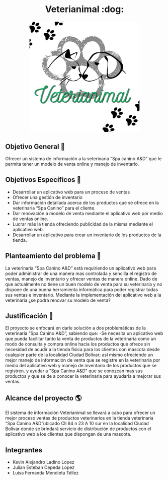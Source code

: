 <h1 align="center">
Veterianimal :dog:
</h1>

<h3 align="center">
<img src="https://github.com/senaceet/proyecto-veterianimal/blob/65dc760890c64c3aac031734e07a3714f6336b50/Veterianimal.png" width="350" heigth="350">
</h3>


## **Objetivo General** :star2:

Ofrecer un sistema de información a la veterinaria “Spa canino A&D” que le permita tener un modelo de venta online y manejo de inventario.

## **Objetivos Específicos** :rocket:

- Desarrollar un aplicativo web para un proceso de ventas
- Ofrecer una gestión de inventario 
- Dar información detallada acerca de los productos que se ofrece en la veterinaria “Spa Canino” para el cliente.
- Dar renovación a modelo de venta mediante el aplicativo web por medio de ventas online.
- Lucrar más la tienda ofreciendo publicidad de la misma mediante el aplicativo web.
- Desarrollar un aplicativo para crear un inventario de los productos de la tienda.
## **Planteamiento del problema** :space_invader:

La veterinaria “Spa Canino A&D” está requiriendo un aplicativo web para poder administrar de una manera mas controlada y sencilla el registro de ventas, manejo de inventario y ofrecer ventas de manera online. Dado de que actualmente no tiene un buen modelo de venta para su veterinaria y no dispone de una buena herramienta informática para poder registrar todas sus ventas e inventario.
Mediante la implementación del aplicativo web a la veterinaria ¿se podrá renovar su modelo de venta?

## **Justificación** :mag_right:

El proyecto se enfocará en darle solución a dos problemáticas de la veterinaria “Spa Canino A&D”, sabiendo que:
-Se necesita un aplicativo web que pueda facilitar tanto la venta de productos de la veterinaria como un modo de consulta y compra online hacia los productos que ofrece sin necesidad de acudir a la tienda física para los clientes con mascota desde cualquier parte de la localidad Ciudad Bolívar; así mismo ofreciendo un mejor manejo de información de venta que se registre en la veterinaria por medio del aplicativo web y manejo de inventario de los productos que se registren. y ayudar a "Spa Canino A&D" que se conozcan mas sus productos y que se de a conocer la veterinaria para ayudarla a mejorar sus ventas.

## **Alcance del proyecto**  :earth_americas:

El sistema de información Veterianimal se llevará a cabo para ofrecer un mejor proceso ventas de productos veterinarios en la tienda veterinaria “Spa Canino A&D”ubicado Cll 64 n 23 A 10 sur en la localidad Ciudad Bolívar donde se brindará servicio de distribución de productos con el aplicativo web a los clientes que dispongan de una mascota.

## **Integrantes**
- Kevin Alejandro Ladino Lopez
- Julian Esteban Cepeda Lopez
- Luisa Fernanda Mendieta Téllez

